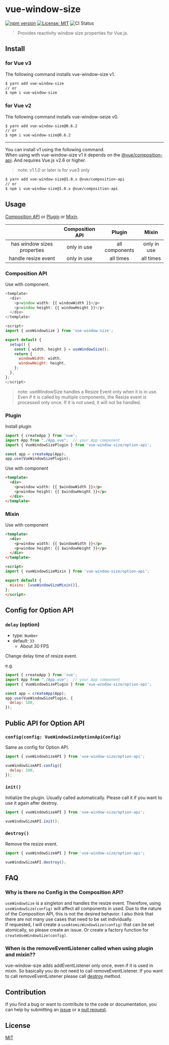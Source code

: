 # vue-window-size

[![npm version](https://badge.fury.io/js/vue-window-size.svg)](https://badge.fury.io/js/vue-window-size)
[![License: MIT](https://img.shields.io/badge/License-MIT-green.svg)](https://opensource.org/licenses/MIT)
![CI Status](https://github.com/mya-ake/vue-window-size/workflows/Main%20Workflow/badge.svg)

> Provides reactivity window size properties for Vue.js.

## Install

### for Vue v3

The following command installs vue-window-size v1.

```bash
$ yarn add vue-window-size
// or
$ npm i vue-window-size
```

### for Vue v2

The following command installs vue-window-seize v0.

```bash
$ yarn add vue-window-size@0.6.2
// or
$ npm i vue-window-size@0.6.2
```

---

You can install v1 using the following command.  
When using with vue-window-size v1 it depends on the [@vue/composition-api](https://github.com/vuejs/composition-api).
And requires Vue.js v2.6 or higher.

> note: v1.1.0 or later is for vue3 only

```bash
$ yarn add vue-window-size@1.0.x @vue/composition-api
// or
$ npm i vue-window-size@1.0.x @vue/composition-api
```

## Usage

[Composition API](#Composition_API) or [Plugin](#Plugin) or [Mixin](#Mixin).

|                             | Composition API |     Plugin     |    Mixin    |
| :-------------------------: | :-------------: | :------------: | :---------: |
| has window sizes properties |   only in use   | all components | only in use |
|     handle resize event     |   only in use   |   all times    |  all times  |

### Composition API

Use with component.

```JavaScript
<template>
  <div>
    <p>window width: {{ windowWidth }}</p>
    <p>window height: {{ windowHeight }}</p>
  </div>
</template>

<script>
import { useWindowSize } from 'vue-window-size';

export default {
  setup() {
    const { width, height } = useWindowSize();
    return {
      windowWidth: width,
      windowHeight: height,
    };
  },
};
</script>
```

> note: useWindowSize handles a Resize Event only when it is in use.
> Even if it is called by multiple components, the Resize event is processed only once.
> If it is not used, it will not be handled.

### Plugin

Install plugin

```JavaScript
import { createApp } from 'vue';
import App from "./App.vue";  // your App component
import { VueWindowSizePlugin } from 'vue-window-size/option-api';

const app = createApp(App);
app.use(VueWindowSizePlugin);
```

Use with component

```HTML
<template>
  <div>
    <p>window width: {{ $windowWidth }}</p>
    <p>window height: {{ $windowHeight }}</p>
  </div>
</template>
```

### Mixin

Use with component

```HTML
<template>
  <div>
    <p>window width: {{ $windowWidth }}</p>
    <p>window height: {{ $windowHeight }}</p>
  </div>
</template>

<script>
import { vueWindowSizeMixin } from 'vue-window-size/option-api';

export default {
  mixins: [vueWindowSizeMixin()],
};
</script>
```

## Config for Option API

### `delay` (option)

- type: `Number`
- default: `33`
  - About 30 FPS

Change delay time of resize event.

e.g.

```JavaScript
import { createApp } from 'vue';
import App from "./App.vue";  // your App component
import { VueWindowSizePlugin } from 'vue-window-size/option-api';

const app = createApp(App);
app.use(VueWindowSizePlugin, {
  delay: 100,
});
```

## Public API for Option API

### `config(config: VueWindowSizeOptionApiConfig)`

Same as config for Option API.

```JavaScript
import { vueWindowSizeAPI } from 'vue-window-size/option-api';

vueWindowSizeAPI.config({
  delay: 100,
});
```

### `init()`

Initialize the plugin.
Usually called automatically.
Please call it if you want to use it again after destroy.

```JavaScript
import { vueWindowSizeAPI } from 'vue-window-size/option-api';

vueWindowSizeAPI.init();
```

### `destroy()`

Remove the resize event.

```JavaScript
import { vueWindowSizeAPI } from 'vue-window-size/option-api';

vueWindowSizeAPI.destroy();
```

## FAQ

### Why is there no Config in the Composition API?

`useWindowSize` is a singleton and handles the resize event.
Therefore, using `useWindowSize(config)` will affect all components in used.
Due to the nature of the Composition API, this is not the desired behavior.
I also think that there are not many use cases that need to be set individually.  
If requested, I will create a `useAtomicWindowSize(config)` that can be set atomically, so please create an issue.
Or create a factory function for `createUseWindowSize(config)`.

### When is the removeEventListener called when using plugin and mixin??

vue-window-size adds addEventListener only once, even if it is used in mixin.
So basically you do not need to call removeEventListener.
If you want to call removeEventListener please call [destroy](#destroy) method.

## Contribution

If you find a bug or want to contribute to the code or documentation, you can help by submitting an [issue](https://github.com/mya-ake/vue-window-size/issues) or a [pull request](https://github.com/mya-ake/vue-window-size/pulls).

## License

[MIT](https://github.com/mya-ake/vue-window-size/blob/master/LICENSE)
